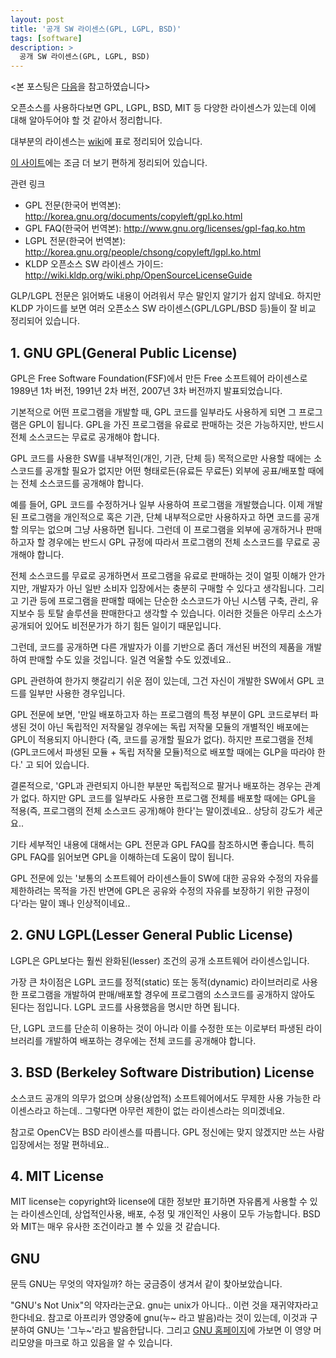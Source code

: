 ```yaml
---
layout: post
title: '공개 SW 라이센스(GPL, LGPL, BSD)'
tags: [software]
description: >
  공개 SW 라이센스(GPL, LGPL, BSD)
---
```


<본 포스팅은 [다음](http://darkpgmr.tistory.com/89)을 참고하였습니다>

오픈소스를 사용하다보면 GPL, LGPL, BSD, MIT 등 다양한 라이센스가 있는데 이에 대해 알아두어야 할 것 같아서 정리합니다.

대부분의 라이센스는 [wiki](https://en.wikipedia.org/wiki/Comparison_of_free_and_open-source_software_licenses
)에 표로 정리되어 있습니다.

[이 사이트](https://choosealicense.com/licenses/)에는 조금 더 보기 편하게 정리되어 있습니다.

관련 링크

* GPL 전문(한국어 번역본): <http://korea.gnu.org/documents/copyleft/gpl.ko.html>
* GPL FAQ(한국어 번역본): <http://www.gnu.org/licenses/gpl-faq.ko.htm>
* LGPL 전문(한국어 번역본): <http://korea.gnu.org/people/chsong/copyleft/lgpl.ko.html>
* KLDP 오픈소스 SW 라이센스 가이드: <http://wiki.kldp.org/wiki.php/OpenSourceLicenseGuide>

GLP/LGPL 전문은 읽어봐도 내용이 어려워서 무슨 말인지 알기가 쉽지 않네요. 하지만 KLDP 가이드를 보면 여러 오픈소스 SW 라이센스(GPL/LGPL/BSD 등)들이 잘 비교 정리되어 있습니다.


## 1. GNU GPL(General Public License)

GPL은 Free Software Foundation(FSF)에서 만든 Free 소프트웨어 라이센스로 1989년 1차 버전, 1991년 2차 버전, 2007년 3차 버전까지 발표되었습니다.

기본적으로 어떤 프로그램을 개발할 때, GPL 코드를 일부라도 사용하게 되면 그 프로그램은 GPL이 됩니다. GPL을 가진 프로그램을 유료로 판매하는 것은 가능하지만, 반드시 전체 소스코드는 무료로 공개해야 합니다.

GPL 코드를 사용한 SW를 내부적인(개인, 기관, 단체 등) 목적으로만 사용할 때에는 소스코드를 공개할 필요가 없지만 어떤 형태로든(유료든 무료든) 외부에 공표/배포할 때에는 전체 소스코드를 공개해야 합니다.

예를 들어, GPL 코드를 수정하거나 일부 사용하여 프로그램을 개발했습니다. 이제 개발된 프로그램을 개인적으로 혹은 기관, 단쳬 내부적으로만 사용하자고 하면 코드를 공개할 의무는 없으며 그냥 사용하면 됩니다. 그런데 이 프로그램을 외부에 공개하거나 판매하고자 할 경우에는 반드시 GPL 규정에 따라서 프로그램의 전체 소스코드를 무료로 공개해야 합니다.

전체 소스코드를 무료로 공개하면서 프로그램을 유료로 판매하는 것이 얼핏 이해가 안가지만, 개발자가 아닌 일반 소비자 입장에서는 충분히 구매할 수 있다고 생각됩니다. 그리고 기관 등에 프로그램을 판매할 때에는 단순한 소스코드가 아닌 시스템 구축, 관리, 유지보수 등 토탈 솔루션을 판매한다고 생각할 수 있습니다. 이러한 것들은 아무리 소스가 공개되어 있어도 비전문가가 하기 힘든 일이기 때문입니다.

그런데, 코드를 공개하면 다른 개발자가 이를 기반으로 좀더 개선된 버전의 제품을 개발하여 판매할 수도 있을 것입니다. 일견 억울할 수도 있겠네요..

GPL 관련하여 한가지 햇갈리기 쉬운 점이 있는데, 그건 자신이 개발한 SW에서 GPL 코드를 일부만 사용한 경우입니다.

GPL 전문에 보면, '만일 배포하고자 하는 프로그램의 특정 부분이 GPL 코드로부터 파생된 것이 아닌 독립적인 저작물일 경우에는 독립 저작물 모듈의 개별적인 배포에는 GPL이 적용되지 아니한다 (즉, 코드를 공개할 필요가 없다). 하지만 프로그램을 전체(GPL코드에서 파생된 모듈 + 독립 저작물 모듈)적으로 배포할 때에는 GLP을 따라야 한다.' 고 되어 있습니다.

결론적으로, 'GPL과 관련되지 아니한 부분만 독립적으로 팔거나 배포하는 경우는 관계가 없다. 하지만 GPL 코드를 일부라도 사용한 프로그램 전체를 배포할 때에는 GPL을 적용(즉, 프로그램의 전체 소스코드 공개)해야 한다'는 말이겠네요.. 상당히 강도가 세군요..

기타 세부적인 내용에 대해서는 GPL 전문과 GPL FAQ를 참조하시면 좋습니다. 특히 GPL FAQ를 읽어보면 GPL을 이해하는데 도움이 많이 됩니다.

GPL 전문에 있는 '보통의 소프트웨어 라이센스들이 SW에 대한 공유와 수정의 자유를 제한하려는 목적을 가진 반면에 GPL은 공유와 수정의 자유를 보장하기 위한 규정이다'라는 말이 꽤나 인상적이네요..


## 2. GNU LGPL(Lesser General Public License)

LGPL은 GPL보다는 훨씬 완화된(lesser) 조건의 공개 소프트웨어 라이센스입니다.

가장 큰 차이점은 LGPL 코드를 정적(static) 또는 동적(dynamic) 라이브러리로 사용한 프로그램을 개발하여 판매/배포할 경우에 프로그램의 소스코드를 공개하지 않아도 된다는 점입니다. LGPL 코드를 사용했음을 명시만 하면 됩니다.

단, LGPL 코드를 단순히 이용하는 것이 아니라 이를 수정한 또는 이로부터 파생된 라이브러리를 개발하여 배포하는 경우에는 전체 코드를 공개해야 합니다.


## 3. BSD (Berkeley Software Distribution) License

소스코드 공개의 의무가 없으며 상용(상업적) 소프트웨어에서도 무제한 사용 가능한 라이센스라고 하는데.. 그렇다면 아무런 제한이 없는 라이센스라는 의미겠네요.

참고로 OpenCV는 BSD 라이센스를 따릅니다. GPL 정신에는 맞지 않겠지만 쓰는 사람 입장에서는 정말 편하네요..

## 4. MIT License

MIT license는 copyright와 license에 대한 정보만 표기하면 자유롭게 사용할 수 있는 라이센스인데, 상업적인사용, 배포, 수정 및 개인적인 사용이 모두 가능합니다. BSD와 MIT는 매우 유사한 조건이라고 볼 수 있을 것 같습니다.


## GNU

문득 GNU는 무엇의 약자일까? 하는 궁금증이 생겨서 같이 찾아보았습니다.

"GNU's Not Unix"의 약자라는군요. gnu는 unix가 아니다..
이런 것을 재귀약자라고 한다네요.
참고로 아프리카 영양중에 gnu(누~ 라고 발음)라는 것이 있는데, 이것과 구분하여 GNU는 '그누~'라고 발음한답니다. 그리고 [GNU 홈페이지](http://www.gnu.org/)에 가보면 이 영양 머리모양을 마크로 하고 있음을 알 수 있습니다.



